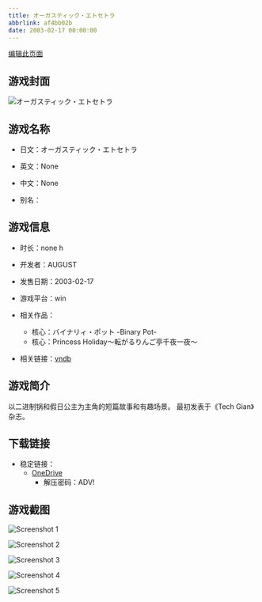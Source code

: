 ```yaml
---
title: オーガスティック・エトセトラ
abbrlink: af4bb02b
date: 2003-02-17 00:00:00
---
```

[编辑此页面](https://github.com/ACG-3/ADV3-source/blob/main/source/_posts/games/%E3%82%AA%E3%83%BC%E3%82%AC%E3%82%B9%E3%83%86%E3%82%A3%E3%83%83%E3%82%AF%E3%83%BB%E3%82%A8%E3%83%88%E3%82%BB%E3%83%88%E3%83%A9.md)

## 游戏封面

![オーガスティック・エトセトラ](https://pan.timero.xyz/d/onedrive/img_lib_001/%E3%82%AA%E3%83%BC%E3%82%AC%E3%82%B9%E3%83%86%E3%82%A3%E3%83%83%E3%82%AF%E3%83%BB%E3%82%A8%E3%83%88%E3%82%BB%E3%83%88%E3%83%A9_cover.avif)


## 游戏名称

- 日文：オーガスティック・エトセトラ
- 英文：None
- 中文：None

- 别名：


## 游戏信息

- 时长：none h
- 开发者：AUGUST
- 发售日期：2003-02-17
- 游戏平台：win
- 相关作品：
   - 核心：バイナリィ・ポット -Binary Pot-
   - 核心：Princess Holiday～転がるりんご亭千夜一夜～

- 相关链接：[vndb](https://vndb.org/v12793)


## 游戏简介

以二进制锅和假日公主为主角的短篇故事和有趣场景。
最初发表于《Tech Gian》杂志。


## 下载链接

- 稳定链接：
    - [OneDrive](https://pan.timero.xyz/onedrive/adv_lib_001/%E3%82%AA%E3%83%BC%E3%82%AC%E3%82%B9%E3%83%86%E3%82%A3%E3%83%83%E3%82%AF%E3%83%BB%E3%82%A8%E3%83%88%E3%82%BB%E3%83%88%E3%83%A9)
        - 解压密码：ADV!



## 游戏截图


![Screenshot 1](https://pan.timero.xyz/d/onedrive/img_lib_001/%E3%82%AA%E3%83%BC%E3%82%AC%E3%82%B9%E3%83%86%E3%82%A3%E3%83%83%E3%82%AF%E3%83%BB%E3%82%A8%E3%83%88%E3%82%BB%E3%83%88%E3%83%A9_Screenshot_1.avif)

![Screenshot 2](https://pan.timero.xyz/d/onedrive/img_lib_001/%E3%82%AA%E3%83%BC%E3%82%AC%E3%82%B9%E3%83%86%E3%82%A3%E3%83%83%E3%82%AF%E3%83%BB%E3%82%A8%E3%83%88%E3%82%BB%E3%83%88%E3%83%A9_Screenshot_2.avif)

![Screenshot 3](https://pan.timero.xyz/d/onedrive/img_lib_001/%E3%82%AA%E3%83%BC%E3%82%AC%E3%82%B9%E3%83%86%E3%82%A3%E3%83%83%E3%82%AF%E3%83%BB%E3%82%A8%E3%83%88%E3%82%BB%E3%83%88%E3%83%A9_Screenshot_3.avif)

![Screenshot 4](https://pan.timero.xyz/d/onedrive/img_lib_001/%E3%82%AA%E3%83%BC%E3%82%AC%E3%82%B9%E3%83%86%E3%82%A3%E3%83%83%E3%82%AF%E3%83%BB%E3%82%A8%E3%83%88%E3%82%BB%E3%83%88%E3%83%A9_Screenshot_4.avif)

![Screenshot 5](https://pan.timero.xyz/d/onedrive/img_lib_001/%E3%82%AA%E3%83%BC%E3%82%AC%E3%82%B9%E3%83%86%E3%82%A3%E3%83%83%E3%82%AF%E3%83%BB%E3%82%A8%E3%83%88%E3%82%BB%E3%83%88%E3%83%A9_Screenshot_5.avif)

